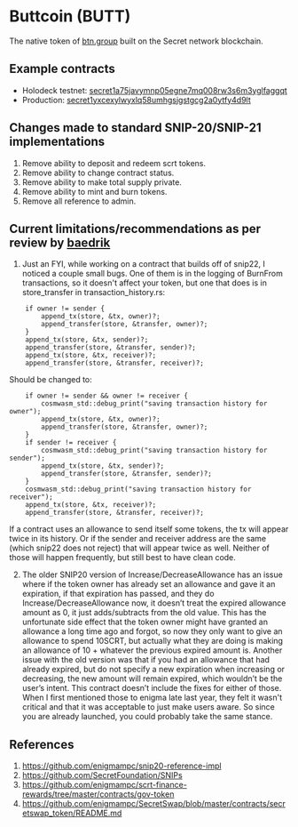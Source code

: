 # Buttcoin (BUTT)
The native token of [btn.group](https://btn.group) built on the Secret network blockchain.

## Example contracts
* Holodeck testnet: [secret1a75javymnp05egne7mq008rw3s6m3yglfaggqt](https://secretnodes.com/secret/chains/holodeck-2/contracts/secret1a75javymnp05egne7mq008rw3s6m3yglfaggqt)
* Production: [secret1yxcexylwyxlq58umhgsjgstgcg2a0ytfy4d9lt](https://secretnodes.com/secret/chains/secret-2/contracts/secret1yxcexylwyxlq58umhgsjgstgcg2a0ytfy4d9lt)

## Changes made to standard SNIP-20/SNIP-21 implementations 
1. Remove ability to deposit and redeem scrt tokens.
2. Remove ability to change contract status.
3. Remove ability to make total supply private.
4. Remove ability to mint and burn tokens.
5. Remove all reference to admin.

## Current limitations/recommendations as per review by [baedrik](https://github.com/baedrik)
1. Just an FYI, while working on a contract that builds off of snip22, I noticed a couple small bugs. One of them is in the logging of BurnFrom transactions, so it doesn't affect your token, but one that does is in store_transfer in transaction_history.rs:
```
    if owner != sender {
        append_tx(store, &tx, owner)?;
        append_transfer(store, &transfer, owner)?;
    }
    append_tx(store, &tx, sender)?;
    append_transfer(store, &transfer, sender)?;
    append_tx(store, &tx, receiver)?;
    append_transfer(store, &transfer, receiver)?;
```
Should be changed to:
```
    if owner != sender && owner != receiver {
        cosmwasm_std::debug_print("saving transaction history for owner");
        append_tx(store, &tx, owner)?;
        append_transfer(store, &transfer, owner)?;
    }
    if sender != receiver {
        cosmwasm_std::debug_print("saving transaction history for sender");
        append_tx(store, &tx, sender)?;
        append_transfer(store, &transfer, sender)?;
    }
    cosmwasm_std::debug_print("saving transaction history for receiver");
    append_tx(store, &tx, receiver)?;
    append_transfer(store, &transfer, receiver)?;
```
If a contract uses an allowance to send itself some tokens, the tx will appear twice in its history. Or if the sender and receiver address are the same (which snip22 does not reject) that will appear twice as well. Neither of those will happen frequently, but still best to have clean code.

2. The older SNIP20 version of Increase/DecreaseAllowance has an issue where if the token owner has already set an allowance and gave it an expiration, if that expiration has passed, and they do Increase/DecreaseAllowance now, it doesn’t treat the expired allowance amount as 0, it just adds/subtracts from the old value.  This has the unfortunate side effect that the token owner might have granted an allowance a long time ago and forgot, so now they only want to give an allowance to spend 10SCRT, but actually what they are doing is making an allowance of 10 + whatever the previous expired amount is. Another issue with the old version was that if you had an allowance that had already expired, but do not specify a new expiration when increasing or decreasing, the new amount will remain expired, which wouldn’t be the user’s intent. This contract doesn’t include the fixes for either of those. When I first mentioned those to enigma late last year, they felt it wasn't critical and that it was acceptable to just make users aware. So since you are already launched, you could probably take the same stance.

## References
1. https://github.com/enigmampc/snip20-reference-impl
2. https://github.com/SecretFoundation/SNIPs
3. https://github.com/enigmampc/scrt-finance-rewards/tree/master/contracts/gov-token
4. https://github.com/enigmampc/SecretSwap/blob/master/contracts/secretswap_token/README.md
